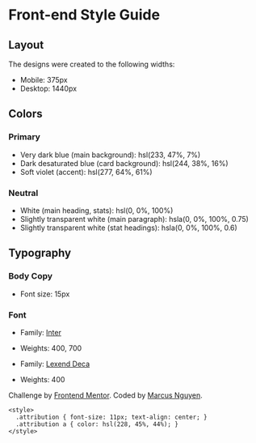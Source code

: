 # Front-end Style Guide

## Layout

The designs were created to the following widths:

- Mobile: 375px
- Desktop: 1440px

## Colors

### Primary

- Very dark blue (main background): hsl(233, 47%, 7%)
- Dark desaturated blue (card background): hsl(244, 38%, 16%)
- Soft violet (accent): hsl(277, 64%, 61%)

### Neutral

- White (main heading, stats): hsl(0, 0%, 100%)
- Slightly transparent white (main paragraph): hsla(0, 0%, 100%, 0.75)
- Slightly transparent white (stat headings): hsla(0, 0%, 100%, 0.6)

## Typography

### Body Copy

- Font size: 15px

### Font

- Family: [Inter](https://fonts.google.com/specimen/Inter)
- Weights: 400, 700

- Family: [Lexend Deca](https://fonts.google.com/specimen/Lexend+Deca)
- Weights: 400


<div class="attribution">
    <p>Challenge by <a href="https://www.frontendmentor.io?ref=challenge" target="_blank">Frontend Mentor</a>. 
    Coded by <a href="#">Marcus Nguyen</a>.</p>
</div>

<!-- Feel free to remove these styles or customise in your own stylesheet 👍 -->
    <style>
      .attribution { font-size: 11px; text-align: center; }
      .attribution a { color: hsl(228, 45%, 44%); }
    </style>
    